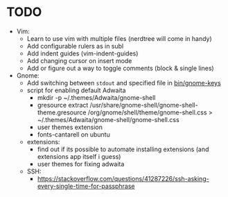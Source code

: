# TODO

- Vim:
  - Learn to use vim with multiple files (nerdtree will come in handy)
  - Add configurable rulers as in subl
  - Add indent guides (vim-indent-guides)
  - Add changing cursor on insert mode
  - Add or figure out a way to toggle comments (block & single lines)
- Gnome:
  - Add switching between `stdout` and specified file in [bin/gnome-keys](bin/gnome-keys)
  - script for enabling default Adwaita
    - mkdir -p ~/.themes/Adwaita/gnome-shell
    - gresource extract /usr/share/gnome-shell/gnome-shell-theme.gresource /org/gnome/shell/theme/gnome-shell.css > ~/.themes/Adwaita/gnome-shell/gnome-shell.css
    - user themes extension
    - fonts-cantarell on ubuntu
  - extensions:
    - find out if its possible to automate installing extensions (and extensions app itself i guess)
    - user themes for fixing adwaita
  - SSH:
    - https://stackoverflow.com/questions/41287226/ssh-asking-every-single-time-for-passphrase
